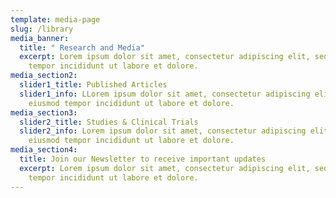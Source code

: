 ```yaml
---
template: media-page
slug: /library
media_banner:
  title: " Research and Media"
  excerpt: Lorem ipsum dolor sit amet, consectetur adipiscing elit, sed do eiusmod
    tempor incididunt ut labore et dolore.
media_section2:
  slider1_title: Published Articles
  slider1_info: LLorem ipsum dolor sit amet, consectetur adipiscing elit, sed do
    eiusmod tempor incididunt ut labore et dolore.
media_section3:
  slider2_title: Studies & Clinical Trials
  slider2_info: Lorem ipsum dolor sit amet, consectetur adipiscing elit, sed do
    eiusmod tempor incididunt ut labore et dolore.
media_section4:
  title: Join our Newsletter to receive important updates
  excerpt: Lorem ipsum dolor sit amet, consectetur adipiscing elit, sed do eiusmod
    tempor incididunt ut labore et dolore.
---
```


